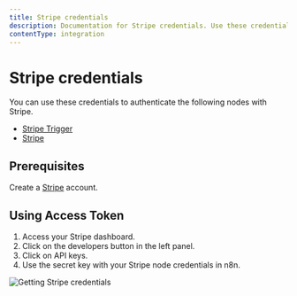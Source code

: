 ```yaml
---
title: Stripe credentials
description: Documentation for Stripe credentials. Use these credentials to authenticate Stripe in n8n, a workflow automation platform.
contentType: integration
---
```


# Stripe credentials

You can use these credentials to authenticate the following nodes with Stripe.

- [Stripe Trigger](/integrations/builtin/trigger-nodes/n8n-nodes-base.stripetrigger/)
- [Stripe](/integrations/builtin/app-nodes/n8n-nodes-base.stripe/)

## Prerequisites

Create a [Stripe](https://stripe.com/) account.

## Using Access Token

1. Access your Stripe dashboard.
2. Click on the developers button in the left panel.
3. Click on API keys.
4. Use the secret key with your Stripe node credentials in n8n.

![Getting Stripe credentials](/_images/integrations/builtin/credentials/stripe/using-access-token.gif)

